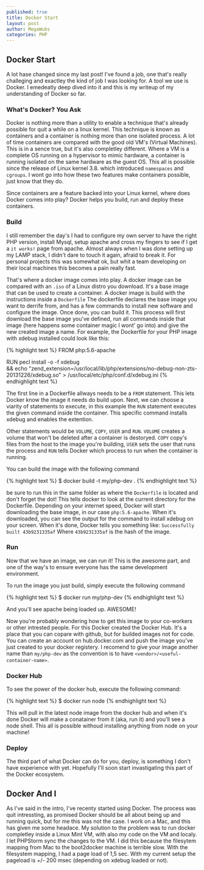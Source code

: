 ```yaml
---
published: true
title: Docker Start
layout: post
author: MegaWubs
categories: PHP
---
```



## Docker Start

A lot hase changed since my last post! I've found a job, one that's really challeging and exactley the kind of job I was looking for. A tool we use is Docker. I emedeatly deep dived into it and this is my writeup of my understanding of Docker so far.

### What's Docker? You Ask
Docker is nothing more than a utility to enable a technique that's already possible for quit a while on a linux kernel. This technique is known as containers and a container is nothing more than one isolated process. A lot of  time containers are compared with the good old VM's (Virtual  Machines). This is in a sence true, but it's also completley different. Where a VM is a complete OS running on a hypervisor to mimic hardware, a container is running isolated on the same hardware as the guest OS. This all is possible since the release of Linux kernel 3.8. which introduced `namespaces` and `cgroups`. I wont go into how these two features make containers possible, just know that they do.

Since containers are a feature backed into your Linux kernel, where does Docker comes into play? Docker helps you build, run and deploy these containers.

### Build
I still remember the day's I had to configure my own server to have the right PHP version, install Mysql, setup apache and cross my fingers to see if I get a `it works!` page from apache. Almost always when I was done setting up my LAMP stack, I didn't dare to touch it again, afraid to break it. For personal projects this was somewhat ok, but whit a team developing on their local machines this becomes a pain really fast.

That's where a docker image comes into play. A docker image can be compared with an `.iso` of a Linux distro you download. It's a base image that can be used to create a container. A docker image is build with the instructions inside a `Dockerfile` The dockerfile declares the base image you want to derrife from, and has a few commands to install new software and configure the image. Once done, you can build it. This process will first download the base image you've defined, run all commands inside that image (here happens some container magic I wont' go into) and give the new created image a name. For example, the Dockerfile for your PHP image with xdebug installed could look like this:


{% highlight text %}
FROM php:5.6-apache

RUN pecl install -o -f xdebug  \
        && echo "zend_extension=/usr/local/lib/php/extensions/no-debug-non-zts-20131226/xdebug.so" > /usr/local/etc/php/conf.d/xdebug.ini
{% endhighlight text %}

The first line in a Dockerfile allways needs to be a `FROM` statement. This lets Docker know the image it needs do build upon. Next, we can choose a viarity of statements to execute, in this example the `RUN` statement executes the given command inside the container. This specific command installs xdebug and enables the extention. 

Other statements would be `VOLUME`, `COPY`, `USER` and `RUN`. `VOLUME` creates a volume that won't be deleted after a container is destoryed. `COPY` copy's files from the host to the image you're building, `USER` sets the user that runs the process and `RUN` tells Docker which process to run when the container is running.

You can build the image with the following command

{% highlight text %}
$ docker build -t my/php-dev .
{% endhighlight text %}

be sure to run this in the same folder as where the `Dockerfile` is located and don't forget the dot! This tells docker to look at the current directory for the Dockerfile.
Depending on your internet speed, Docker will start downloading the base image, in our case `php:5.6-apache`. When it's downloaded, you can see the output for the command to install xdebug on your screen. When it's done, Docker tells you something like: `Successfully built 43b9231335af` Where `43b9231335af` is the hash of the image.

### Run
Now that we have an image, we can run it! This is the awesome part, and one of the way's to ensure everyone has the same development environment.

To run the image you just build, simply execute the following command

{% highlight text %}
$ docker run my/php-dev
{% endhighlight text %}

And you'll see apache being loaded up. AWESOME!

Now you're probably wondering how to get this image to your co-workers or other intrested people. For this Docker created the Docker Hub. It's a place that you can copare with github, but for builded images not for code. You can create an account on hub.docker.com and push the image you've just created to your docker registery. I recomend to give your image another name than `my/php-dev` as the convention is to have `<vendor>/<useful-container-name>`. 

### Docker Hub
To see the power of the docker hub, execute the following command:

{% highlight text %}
$ docker run node
{% endhighlight text %}

This will pull in the latest node image from the docker hub and when it's done Docker will make a conatainer from it (aka, run it) and you'll see a node shell. This all is possible withoud installing anything from node on your machine!

### Deploy
The third part of what Docker can do for you, deploy, is something I don't have experience with yet. Hopefully I'll soon start invastigating this part of the Docker ecosystem.

## Docker And I
As I've said in the intro, I've recenty started using Docker. The process was quit intressting, as promised Docker should be all about being up and running quick, but for me this was not the case. I work on a Mac, and this has given me some headace. My solution to the problem was to run docker completley inside a Linux Mint VM, with also my code on the VM and localy. I let PHPStorm sync the changes to the VM. I did this because the filesytem mapping from Mac to the boot2docker machine is terrible slow. With the filesystem mapping, I had a page load of 1,5 sec. With my current setup the pageload is +/- 200 msec (depending on xdebug loaded or not).
